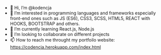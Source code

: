 - 👋 Hi, I’m @kodencja
- 👀 I’m interested in programming languages and frameworks especially front-end ones such as JS (ES6), CSS3, SCSS, HTML5, REACT with HOOKS, BOOTSTRAP and others.
- 🌱 I’m currently learning React.js, Node.js
- 💞️ I’m looking to collaborate on different projects
- 📫 How to reach me throught my portfoilo website: https://codencja.herokuapp.com/index.html

<!---
kodencja/kodencja is a ✨ special ✨ repository because its `README.md` (this file) appears on your GitHub profile.
You can click the Preview link to take a look at your changes.
--->
